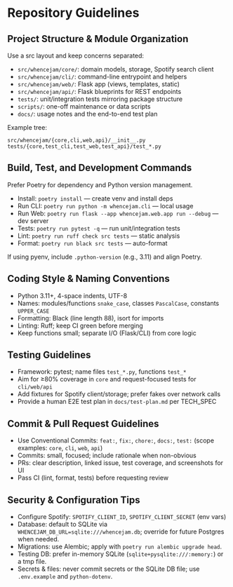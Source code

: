 # Repository Guidelines

## Project Structure & Module Organization

Use a src layout and keep concerns separated:

- `src/whencejam/core/`: domain models, storage, Spotify search client
- `src/whencejam/cli/`: command-line entrypoint and helpers
- `src/whencejam/web/`: Flask app (views, templates, static)
- `src/whencejam/api/`: Flask blueprints for REST endpoints
- `tests/`: unit/integration tests mirroring package structure
- `scripts/`: one-off maintenance or data scripts
- `docs/`: usage notes and the end-to-end test plan

Example tree:

```
src/whencejam/{core,cli,web,api}/__init__.py
tests/{core,test_cli,test_web,test_api}/test_*.py
```

## Build, Test, and Development Commands

Prefer Poetry for dependency and Python version management.

- Install: `poetry install` — create venv and install deps
- Run CLI: `poetry run python -m whencejam.cli` — local usage
- Run Web: `poetry run flask --app whencejam.web.app run --debug` — dev server
- Tests: `poetry run pytest -q` — run unit/integration tests
- Lint: `poetry run ruff check src tests` — static analysis
- Format: `poetry run black src tests` — auto-format

If using pyenv, include `.python-version` (e.g., 3.11) and align Poetry.

## Coding Style & Naming Conventions

- Python 3.11+, 4-space indents, UTF-8
- Names: modules/functions `snake_case`, classes `PascalCase`, constants `UPPER_CASE`
- Formatting: Black (line length 88), isort for imports
- Linting: Ruff; keep CI green before merging
- Keep functions small; separate I/O (Flask/CLI) from core logic

## Testing Guidelines

- Framework: pytest; name files `test_*.py`, functions `test_*`
- Aim for ≥80% coverage in `core` and request-focused tests for `cli/web/api`
- Add fixtures for Spotify client/storage; prefer fakes over network calls
- Provide a human E2E test plan in `docs/test-plan.md` per TECH_SPEC

## Commit & Pull Request Guidelines

- Use Conventional Commits: `feat:`, `fix:`, `chore:`, `docs:`, `test:` (scope examples: `core`, `cli`, `web`, `api`)
- Commits: small, focused; include rationale when non-obvious
- PRs: clear description, linked issue, test coverage, and screenshots for UI
- Pass CI (lint, format, tests) before requesting review

## Security & Configuration Tips

- Configure Spotify: `SPOTIFY_CLIENT_ID`, `SPOTIFY_CLIENT_SECRET` (env vars)
- Database: default to SQLite via `WHENCEJAM_DB_URL=sqlite:///whencejam.db`; override for future Postgres when needed.
- Migrations: use Alembic; apply with `poetry run alembic upgrade head`.
- Testing DB: prefer in-memory SQLite (`sqlite+pysqlite:///:memory:`) or a tmp file.
- Secrets & files: never commit secrets or the SQLite DB file; use `.env.example` and `python-dotenv`.
